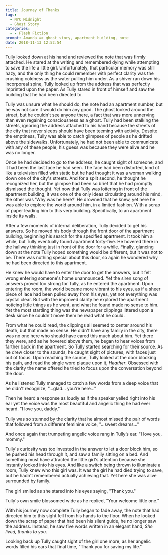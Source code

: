 ```yaml
---
title: Journey of Thanks
tags:
  - NYC Midnight
  - Ghost Story
categories:
  - - Flash Fiction
prompt: Amanda => ghost story, apartment building, note
date: 2018-11-13 12:52:54
---
```


Tully looked down at his hand and reviewed the note that was firmly attached.  He stared at the writing and remembered dying while attempting to save the life a little girl.  Unfortunately, that particular memory was still hazy, and the only thing he could remember with perfect clarity was the crushing coldness as the water pulling him under.  As a shiver ran down his incorporeal spine, Tully looked up from the address that was perfectly imprinted upon the paper.  As Tully stared in front of himself and saw the building that he had been directed to.

Tully was unsure what he should do, the note had an apartment number, but he was not sure it would do him any good.  The ghost looked around the street, but he couldn't see anyone there, a fact that was more unnerving than even regaining consciousness as a ghost.<!-- more -->  Tully had been stalking the streets, ignoring the address attached to his hand because the streets of the city that never sleeps should have been teeming with activity.  Despite the emptiness, Tully was able to catch glimpses of people as he drifted above the sidewalks.  Unfortunately, he had not been able to communicate with any of these people, his guess was because they were alive and he was no longer.

Once he had decided to go to the address, he caught sight of someone, and it had been the last face he had seen.  The face had been distorted, kind of like a television filled with static but he had thought it was a woman walking down one of the city's streets.  And for a split second, he thought he recognized her, but the glimpse had been so brief that he had promptly dismissed the thought.  Yet now that Tully was loitering in front of the apartment building, it was one of the only ideas circulating around his mind, the other was 'Why was he here?'  He drowned that he knew, yet here he was able to explore the world around him, in a limited fashion.  With a scrap of paper leading him to this very building.  Specifically, to an apartment inside its walls.

After a few moments of internal deliberation, Tully decided to get his answers.  So he moved his body through the front door of the apartment building, beginning his search for the specified apartment.  It took him a while, but Tully eventually found apartment forty-five.  He hovered there in the hallway thinking just in front of the door for a while.  Finally, glancing down at the note Tully hoped something would be different, but it was not to be.  There was nothing special about this door, so again he wondered why he had been directed to this apartment.

He knew he would have to enter the door to get the answers, but it felt wrong entering someone's home unannounced.  Yet the siren song of answers proved too strong for Tully, as he entered the apartment.  Upon entering the room, the world became more vibrant to his eyes, as if a sheer piece of lace had been pulled away from his eyes, yet not everything was crystal clear.  But with the improved clarity he explored the apartment noticing little things as he went, and what he found made no sense to him.  Yet the most startling thing was the newspaper clippings littered upon a desk since he couldn't move them he read what he could.

From what he could read, the clippings all seemed to center around his death, but that made no sense.  He didn't have any family in the city, there was no one here who should have cared this much about him.  Yet there they were, and as he hovered above them, he began to hear voices from farther back in the apartment.  So Tully started searching for their source.  As he drew closer to the sounds, he caught sight of pictures, with faces just out of focus.  Upon reaching the source, Tully looked at the door blocking his path, and read the single word plaque upon it, _Heather_.  Obsessed with the clarity the name offered he tried to focus upon the conversation beyond the door.

As he listened Tully managed to catch a few words from a deep voice that he didn't recognize, "...glad... you're here..." 

Then he heard a response as loudly as if the speaker yelled right into his ear yet the voice was the most beautiful and angelic thing he had ever heard.  "I love you, daddy."

Tully was so stunned by the clarity that he almost missed the pair of words that followed from a different feminine voice, "...sweet dreams..."

And once again that trumpeting angelic voice rang in Tully’s ear.  "I love you, mommy."

Tully's curiosity was too invested in the answer to let a door block him, so he pushed his head through it, and saw a family sitting on a bed.  And something must have attracted the little girl's attention because she instantly looked into his eyes.  And like a switch being thrown to illuminate a room, Tully knew who this girl was.  It was the girl he had died trying to save, but he hadn't remembered actually achieving that.  Yet here she was alive surrounded by family.

The girl smiled as she stared into his eyes saying, "Thank you."

Tully's own smile blossomed wide as he replied, "Your welcome little one."

With his journey now complete Tully began to fade away, the note that had directed him to this sight fell from his hands to the floor.  When he looked down the scrap of paper that had been his silent guide, he no longer saw the address.  Instead, he saw five words written in an elegant hand, _She lived, thanks to you_.

Looking back up Tully caught sight of the girl one more, as her angelic words filled his ears that final time, "Thank you for saving my life."